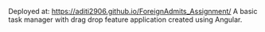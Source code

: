Deployed at: https://aditi2906.github.io/ForeignAdmits_Assignment/
A basic task manager with drag drop feature application created using Angular.


